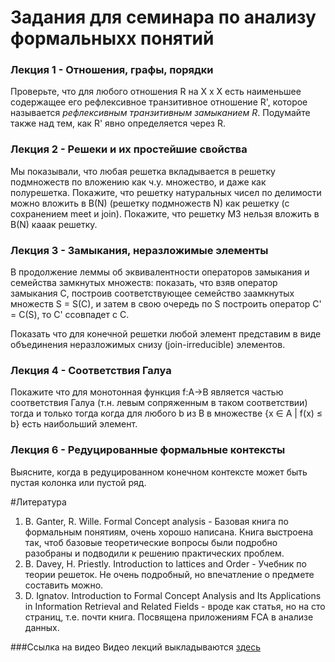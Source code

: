 # Задания для семинара по анализу формальныхх понятий

### Лекция 1 - Отношения, графы, порядки

Проверьте, что для любого отношения R на X x X есть наименьшее содержащее его рефлексивное транзитивное отношение R', которое называется *рефлексивным транзитивным замыканием R*. Подумайте также над тем, как R' явно определяется через R.

### Лекция 2 - Решеки и их простейшие свойства

Мы показывали, что любая решетка вкладывается в решетку подмножеств по вложению как ч.у. множество, и даже как полурешетка. Покажите, что решетку натуральных чисел по делимости можно вложить в B(N) (решетку подмножеств N) как решетку (с сохранением meet и join). Покажите, что решетку M3 нельзя вложить в B(N) кааак решетку. 

### Лекция 3 - Замыкания, неразложимые элементы

В продолжение леммы об эквивалентности операторов замыкания и семейства замкнутых множеств: показать, что взяв оператор замыкания C, построив соответствующее семейство заамкнутых множеств S = S(C), и затем в свою очередь по S построить оператор C' = С(S), то C' ссовпадет с C. 

Показать что для конечной решетки любой элемент представим в виде объединения неразложимых снизу (join-irreducible) элементов. 

### Лекция 4 - Соответствия Галуа

Покажите что для монотонная функция f:A->B является частью соответствия Галуа (т.н. левым сопряженным в таком соответствии) тогда и только тогда когда для любого b из B в множестве {x ∈ A | f(x) ≤ b} есть наибольший элемент.

### Лекция 6 - Редуцированные формальные контексты

Выясните, когда в редуцированном конечном контексте может быть пустая колонка или пустой ряд.

#Литература

1. B. Ganter, R. Wille. Formal Concept analysis -  Базовая книга по формальным понятиям, очень хорошо написана. Книга выстроена так, чтоб базовые теоретические вопросы были подробно разобраны и подводили к решению практических проблем.
2. B. Davey, H. Priestly. Introduction to lattices and Order - Учебник по теории решеток. Не очень подробный, но впечатление о предмете составить можно.
3. D. Ignatov. Introduction to Formal Concept Analysis and Its Applications in Information Retrieval and Related Fields - вроде как статья, но на сто страниц, т.е. почти книга. Посвящена приложениям FCA в анализе данных.

###Ссылка на видео
Видео лекций выкладываются [здесь](https://www.youtube.com/playlist?list=PLqC4I6ocd_h972yjIX9P63so3xLrF2VuB)
